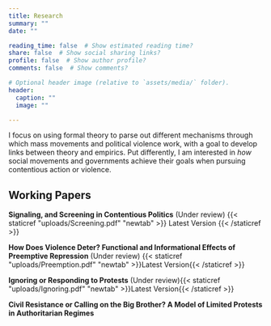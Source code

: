```yaml
---
title: Research
summary: ""
date: ""

reading_time: false  # Show estimated reading time?
share: false  # Show social sharing links?
profile: false  # Show author profile?
comments: false  # Show comments?

# Optional header image (relative to `assets/media/` folder).
header:
  caption: ""
  image: ""

---
```

 I focus on using formal theory to parse out different mechanisms through which mass movements and political violence work, with a goal to develop links between theory and empirics. Put differently, I am interested in *how* social movements and governments achieve their goals when pursuing contentious action or violence. 

 ## **Working Papers**

 **Signaling, and Screening in Contentious Politics** (Under review) {{< staticref "uploads/Screening.pdf" "newtab" >}} Latest Version {{< /staticref >}}

**How Does Violence Deter? Functional and Informational Effects of Preemptive Repression** (Under review) {{< staticref "uploads/Preemption.pdf" "newtab" >}}Latest Version{{< /staticref >}}

**Ignoring or Responding to Protests** (Under review){{< staticref "uploads/Ignoring.pdf" "newtab" >}}Latest Version{{< /staticref >}}

**Civil Resistance or Calling on the Big Brother? A Model of Limited Protests in Authoritarian Regimes** 